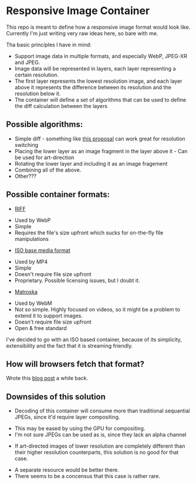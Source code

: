 # Responsive Image Container

This repo is meant to define how a responsive image format would look
like.
Currently I'm just writing very raw ideas here, so bare with me.

Tha basic principles I have in mind:
* Support image data in multiple formats, and especially WebP, JPEG-XR
  and JPEG.
* Image data will be represented in layers, each layer representing a
  certain resolution.
* The first layer represents the lowest resolution image, and each layer above it
  represents the difference between its resolution and the resolution
below it.
* The container will define a set of algorithms that can be used to
  define the diff calculation between the layers

## Possible algorithms:
* Simple diff - something like [this
  proposal](http://fremycompany.com/BG/2012/Responsive-Image-Protocol-proposal-908/)
can work great for resolution switching
* Placing the lower layer as an image fragment in the layer above it -
  Can be used for art-direction
* Rotating the lower layer and including it as an image fragement
* Combining all of the above.
* Other???

## Possible container formats:
* [RIFF](http://en.wikipedia.org/wiki/Resource_Interchange_File_Format)
 - Used by WebP
 - Simple
 - Requires the file's size upfront which sucks for on-the-fly file manipulations
* [ISO base media format](http://en.wikipedia.org/wiki/ISO_base_media_file_format)
 - Used by MP4
 - Simple
 - Doesn't require file size upfront
 - Proprietary. Possible licensing issues, but I doubt it.
* [Matroska](http://www.matroska.org/technical/specs/index.html)
 - Used by WebM
 - Not so simple. Highly focused on videos, so it might be a problem to extend it to support images.
 - Doesn't require file size upfront
 - Open & free standard

I've decided to go with an ISO based container, because of its
simplicity, extensibility and the fact that it is streaming friendly.

## How will browsers fetch that format?
Wrote this [blog
post](http://blog.yoav.ws/2012/08/Fetching-responsive-image-format) a
while back.

## Downsides of this solution
* Decoding of this container will consume more than traditional
  sequantial JPEGs, since it'd require layer compositing. 
 - This may be eased by using the GPU for compositing.
 - I'm not sure JPEGs can be used as is, since they lack an alpha channel
* If art-directed images of lower resolution are completely different than
their higher resolution counterparts, this solution is no good for that
case. 
 - A separate resource would be better there.
 - There seems to be a concensus that this case is rather rare.
